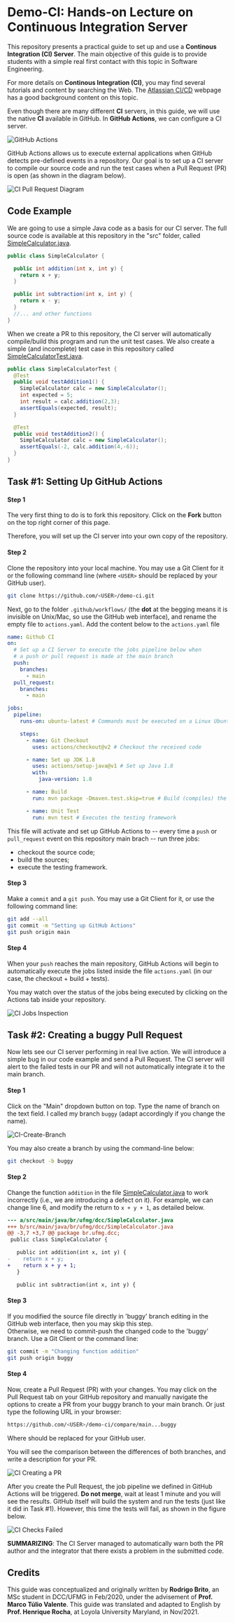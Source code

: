 # Demo-CI: Hands-on Lecture on Continuous Integration Server

This repository presents a practical guide to set up and use a **Continous Integration (CI) Server**. The main objective of this guide is to provide students with a simple real first contact with this topic in Software Engineering.

For more details on **Continous Integration (CI)**, you may find several tutorials and content by searching the Web. The [Atlassian CI/CD](https://www.atlassian.com/continuous-delivery/continuous-integration) webpage has a good background content on this topic.

Even though there are many different **CI** servers, in this guide, we will use the native **CI** available in GitHub. In **GitHub Actions**, we can configure a CI server.

![GitHub Actions](./images/ci-github-actions.png)

GitHub Actions allows us to execute external applications when GitHub detects pre-defined events in a repository. Our goal is to set up a CI server to compile our source code and run the test cases when a Pull Request (PR) is open (as shown in the diagram below). 

![CI Pull Request Diagram](./images/ci-pull-request-diagram.png)

## Code Example

We are going to use a simple Java code as a basis for our CI server. The full source code is available at this repository in the "src" folder, called [SimpleCalculator.java](./src/main/java/br/ufmg/dcc/SimpleCalculator.java).


```java
public class SimpleCalculator {

  public int addition(int x, int y) {
    return x + y;
  }

  public int subtraction(int x, int y) {
    return x - y;
  }
  //... and other functions
}
```
When we create a PR to this repository, the CI server will automatically compile/build this program and run the unit test cases. We also create a simple (and incomplete) test case in this repository called [SimpleCalculatorTest.java](./src/test/java/br/ufmg/dcc/SimpleCalculatorTest.java).

```java
public class SimpleCalculatorTest {
  @Test
  public void testAddition1() {
    SimpleCalculator calc = new SimpleCalculator();
    int expected = 5;
    int result = calc.addition(2,3);
    assertEquals(expected, result);
  }

  @Test
  public void testAddition2() {
    SimpleCalculator calc = new SimpleCalculator();
    assertEquals(-2, calc.addition(4,-6));
  }
}
```

## Task #1: Setting Up GitHub Actions

#### Step 1

The very first thing to do is to fork this repository. Click on the **Fork** button on the top right corner of this page.

Therefore, you will set up the CI server into your own copy of the repository.

#### Step 2

Clone the repository into your local machine. You may use a Git Client for it or the following command line (where `<USER>` should be replaced by your GitHub user).

```bash
git clone https://github.com/<USER>/demo-ci.git
```

Next, go to the folder `.github/workflows/` (the **dot** at the begging means it is invisible on Unix/Mac, so use the GitHub web interface), and rename the empty file to `actions.yaml`. Add the content below to the `actions.yaml` file

```yaml
name: Github CI
on:
  # Set up a CI Server to execute the jobs pipeline below when 
  # a push or pull request is made at the main branch
  push:
    branches:
      - main
  pull_request:
    branches:
      - main

jobs:
  pipeline:
    runs-on: ubuntu-latest # Commands must be executed on a Linux Ubuntu OS

    steps:
      - name: Git Checkout
        uses: actions/checkout@v2 # Checkout the received code 

      - name: Set up JDK 1.8
        uses: actions/setup-java@v1 # Set up Java 1.8
        with:
          java-version: 1.8

      - name: Build
        run: mvn package -Dmaven.test.skip=true # Build (compiles) the source code

      - name: Unit Test
        run: mvn test # Executes the testing framework 
```

This file will activate and set up GitHub Actions to -- every time a `push` or `pull_request` event on this repository main brach -- run three jobs:

- checkout the source code;
- build the sources;
- execute the testing framework.

#### Step 3

Make a `commit` and a `git push`. You may use a Git Client for it, or use the following command line:

```bash
git add --all
git commit -m "Setting up GitHub Actions"
git push origin main
```

#### Step 4

When your `push` reaches the main repository, GitHub Actions will begin to automatically execute the jobs listed inside the file `actions.yaml` (in our case, the checkout + build + tests). 

You may watch over the status of the jobs being executed by clicking on the Actions tab inside your repository.

![CI Jobs Inspection](./images/ci-setup-github-actions.png)

## Task #2: Creating a buggy Pull Request

Now lets see our CI server performing in real live action. We will introduce a simple bug in our code example and send a Pull Request. The CI server will alert to the failed tests in our PR and will not automatically integrate it to the main branch.

#### Step 1

Click on the "Main" dropdown button on top. Type the name of branch on the text field. I called my branch `buggy` (adapt accordingly if you change the name).

![CI-Create-Branch]()

You may also create a branch by using the command-line below:
```bash
git checkout -b buggy
```

#### Step 2

Change the function `addition` in the file [SimpleCalculator.java](./src/main/java/br/ufmg/dcc/SimpleCalculator.java) to work incorrectly (i.e., we are introducing a defect on it). For example, we can change line 6, and modify the return to `x + y + 1`, as detailed below.

```diff
--- a/src/main/java/br/ufmg/dcc/SimpleCalculator.java
+++ b/src/main/java/br/ufmg/dcc/SimpleCalculator.java
@@ -3,7 +3,7 @@ package br.ufmg.dcc;
 public class SimpleCalculator {

   public int addition(int x, int y) {
-    return x + y;
+    return x + y + 1;
   }

   public int subtraction(int x, int y) {
```

#### Step 3

If you modified the source file directly in 'buggy' branch editing in the GitHub web interface, then you may skip this step.  
Otherwise, we need to commit-push the changed code to the 'buggy' branch. Use a Git Client or the command line:

```bash
git commit -m "Changing function addition"
git push origin buggy
```

#### Step 4

Now, create a Pull Request (PR) with your changes. You may click on the Pull Request tab on your GitHub repository and manually navigate the options to create a PR from your buggy branch to your main branch. Or just type the following URL in your browser: 
```bash
https://github.com/<USER>/demo-ci/compare/main...buggy
```
Where <USER> should be replaced for your GitHub user. 
  
You will see the comparison between the differences of both branches, and write a description for your PR.

![CI Creating a PR](./images/ci-creating-pull-request.png)

After you create the Pull Request, the job pipeline we defined in GitHub Actions will be triggered. **Do not merge**, wait at least 1 minute and you will see the results. GitHub itself will build the system and run the tests (just like it did in Task #1). However, this time the tests will fail, as shown in the figure below.

![CI Checks Failed](./images/ci-checks-failed.png)

**SUMMARIZING**: The CI Server managed to automatically warn both the PR author and the integrator that there exists a problem in the submitted code.

## Credits

This guide was conceptualized and originally written by **Rodrigo Brito**, an MSc student in DCC/UFMG in Feb/2020, under the advisement of **Prof. Marco Túlio Valente**. This guide was translated and adapted to English by **Prof. Henrique Rocha**, at Loyola University Maryland, in Nov/2021. 
